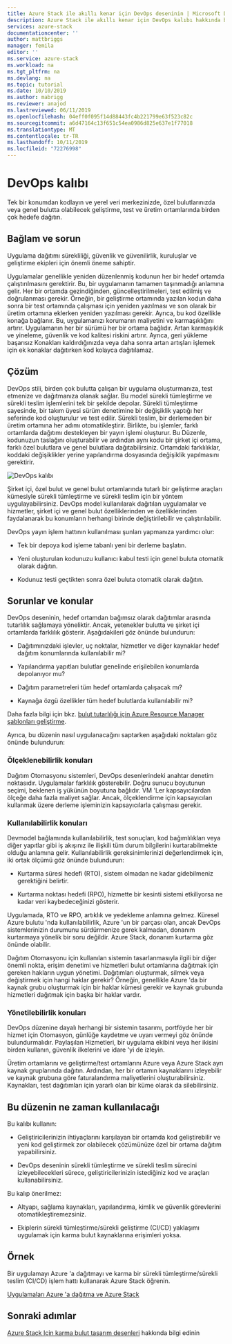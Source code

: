 ```yaml
---
title: Azure Stack ile akıllı kenar için DevOps deseninin | Microsoft Docs
description: Azure Stack ile akıllı kenar için DevOps kalıbı hakkında bilgi edinin
services: azure-stack
documentationcenter: ''
author: mattbriggs
manager: femila
editor: ''
ms.service: azure-stack
ms.workload: na
ms.tgt_pltfrm: na
ms.devlang: na
ms.topic: tutorial
ms.date: 10/10/2019
ms.author: mabrigg
ms.reviewer: anajod
ms.lastreviewed: 06/11/2019
ms.openlocfilehash: 04eff0f095f14d88443fc4b221799e63f523c82c
ms.sourcegitcommit: a6d47164c13f651c54ea0986d825e637e1f77018
ms.translationtype: MT
ms.contentlocale: tr-TR
ms.lasthandoff: 10/11/2019
ms.locfileid: "72276998"
---
```

# <a name="devops-pattern"></a>DevOps kalıbı

Tek bir konumdan kodlayın ve yerel veri merkezinizde, özel bulutlarınızda veya genel bulutta olabilecek geliştirme, test ve üretim ortamlarında birden çok hedefe dağıtın.

## <a name="context-and-problem"></a>Bağlam ve sorun

Uygulama dağıtımı sürekliliği, güvenlik ve güvenilirlik, kuruluşlar ve geliştirme ekipleri için önemli öneme sahiptir.

Uygulamalar genellikle yeniden düzenlenmiş kodunun her bir hedef ortamda çalıştırılmasını gerektirir. Bu, bir uygulamanın tamamen taşınmadığı anlamına gelir. Her bir ortamda gezindiğinden, güncelleştirilmeleri, test edilmiş ve doğrulanması gerekir. Örneğin, bir geliştirme ortamında yazılan kodun daha sonra bir test ortamında çalışması için yeniden yazılması ve son olarak bir üretim ortamına eklerken yeniden yazılması gerekir. Ayrıca, bu kod özellikle konağa bağlanır. Bu, uygulamanızı korumanın maliyetini ve karmaşıklığını artırır. Uygulamanın her bir sürümü her bir ortama bağlıdır. Artan karmaşıklık ve yineleme, güvenlik ve kod kalitesi riskini artırır. Ayrıca, geri yükleme başarısız Konakları kaldırdığınızda veya daha sonra artan artışları işlemek için ek konaklar dağıtırken kod kolayca dağıtılamaz.

## <a name="solution"></a>Çözüm

DevOps stili, birden çok bulutta çalışan bir uygulama oluşturmanıza, test etmenize ve dağıtmanıza olanak sağlar. Bu model sürekli tümleştirme ve sürekli teslim işlemlerini tek bir şekilde depolar. Sürekli tümleştirme sayesinde, bir takım üyesi sürüm denetimine bir değişiklik yaptığı her seferinde kod oluşturulur ve test edilir. Sürekli teslim, bir derlemeden bir üretim ortamına her adımı otomatikleştirir. Birlikte, bu işlemler, farklı ortamlarda dağıtımı destekleyen bir yayın işlemi oluşturur. Bu Düzenle, kodunuzun taslağını oluşturabilir ve ardından aynı kodu bir şirket içi ortama, farklı özel bulutlara ve genel bulutlara dağıtabilirsiniz. Ortamdaki farklılıklar, koddaki değişiklikler yerine yapılandırma dosyasında değişiklik yapılmasını gerektirir.

![DevOps kalıbı](media/azure-stack-edge-pattern-hybrid-ci-cd/hybrid-ci-cd.png)

Şirket içi, özel bulut ve genel bulut ortamlarında tutarlı bir geliştirme araçları kümesiyle sürekli tümleştirme ve sürekli teslim için bir yöntem uygulayabilirsiniz. DevOps model kullanılarak dağıtılan uygulamalar ve hizmetler, şirket içi ve genel bulut özelliklerinden ve özelliklerinden faydalanarak bu konumların herhangi birinde değiştirilebilir ve çalıştırılabilir.

DevOps yayın işlem hattının kullanılması şunları yapmanıza yardımcı olur:

-   Tek bir depoya kod işleme tabanlı yeni bir derleme başlatın.

-   Yeni oluşturulan kodunuzu kullanıcı kabul testi için genel buluta otomatik olarak dağıtın.

-   Kodunuz testi geçtikten sonra özel buluta otomatik olarak dağıtın.

## <a name="issues-and-considerations"></a>Sorunlar ve konular

DevOps deseninin, hedef ortamdan bağımsız olarak dağıtımlar arasında tutarlılık sağlamaya yöneliktir. Ancak, yetenekler bulutta ve şirket içi ortamlarda farklılık gösterir. Aşağıdakileri göz önünde bulundurun:

-   Dağıtımınızdaki işlevler, uç noktalar, hizmetler ve diğer kaynaklar hedef dağıtım konumlarında kullanılabilir mi?

-   Yapılandırma yapıtları bulutlar genelinde erişilebilen konumlarda depolanıyor mu?

-   Dağıtım parametreleri tüm hedef ortamlarda çalışacak mı?

-   Kaynağa özgü özellikler tüm hedef bulutlarda kullanılabilir mi?

Daha fazla bilgi için bkz. [bulut tutarlılığı için Azure Resource Manager şablonları geliştirme](https://docs.microsoft.com/azure/azure-resource-manager/templates-cloud-consistency).

Ayrıca, bu düzenin nasıl uygulanacağını saptarken aşağıdaki noktaları göz önünde bulundurun:

### <a name="scalability-considerations"></a>Ölçeklenebilirlik konuları

Dağıtım Otomasyonu sistemleri, DevOps desenlerindeki anahtar denetim noktasıdır. Uygulamalar farklılık gösterebilir. Doğru sunucu boyutunun seçimi, beklenen iş yükünün boyutuna bağlıdır. VM 'Ler kapsayıcılardan ölçeğe daha fazla maliyet sağlar. Ancak, ölçeklendirme için kapsayıcıları kullanmak üzere derleme işleminizin kapsayıcılarla çalışması gerekir.

### <a name="availability-considerations"></a>Kullanılabilirlik konuları

Devmodel bağlamında kullanılabilirlik, test sonuçları, kod bağımlılıkları veya diğer yapıtlar gibi iş akışınız ile ilişkili tüm durum bilgilerini kurtarabilmekte olduğu anlamına gelir. Kullanılabilirlik gereksinimlerinizi değerlendirmek için, iki ortak ölçümü göz önünde bulundurun:

-   Kurtarma süresi hedefi (RTO), sistem olmadan ne kadar gidebilmeniz gerektiğini belirtir.

-   Kurtarma noktası hedefi (RPO), hizmette bir kesinti sistemi etkiliyorsa ne kadar veri kaybedeceğinizi gösterir.

Uygulamada, RTO ve RPO, artıklık ve yedekleme anlamına gelmez. Küresel Azure bulutu 'nda kullanılabilirlik, Azure 'un bir parçası olan, ancak DevOps sistemlerinizin durumunu sürdürmenize gerek kalmadan, donanım kurtarmaya yönelik bir soru değildir. Azure Stack, donanım kurtarma göz önünde olabilir.

Dağıtım Otomasyonu için kullanılan sistemin tasarlanmasıyla ilgili bir diğer önemli nokta, erişim denetimi ve hizmetleri bulut ortamlarına dağıtmak için gereken hakların uygun yönetimi. Dağıtımları oluşturmak, silmek veya değiştirmek için hangi haklar gerekir? Örneğin, genellikle Azure 'da bir kaynak grubu oluşturmak için bir haklar kümesi gerekir ve kaynak grubunda hizmetleri dağıtmak için başka bir haklar vardır.

### <a name="manageability-considerations"></a>Yönetilebilirlik konuları

DevOps düzenine dayalı herhangi bir sistemin tasarımı, portföyde her bir hizmet için Otomasyon, günlüğe kaydetme ve uyarı vermeyi göz önünde bulundurmalıdır. Paylaşılan Hizmetleri, bir uygulama ekibini veya her ikisini birden kullanın, güvenlik ilkelerini ve idare 'yi de izleyin.

Üretim ortamlarını ve geliştirme/test ortamlarını Azure veya Azure Stack ayrı kaynak gruplarında dağıtın. Ardından, her bir ortamın kaynaklarını izleyebilir ve kaynak grubuna göre faturalandırma maliyetlerini oluşturabilirsiniz. Kaynakları, test dağıtımları için yararlı olan bir küme olarak da silebilirsiniz.

## <a name="when-to-use-this-pattern"></a>Bu düzenin ne zaman kullanılacağı

Bu kalıbı kullanın:

-   Geliştiricilerinizin ihtiyaçlarını karşılayan bir ortamda kod geliştirebilir ve yeni kod geliştirmek zor olabilecek çözümünüze özel bir ortama dağıtım yapabilirsiniz.

-   DevOps deseninin sürekli tümleştirme ve sürekli teslim sürecini izleyebilecekleri sürece, geliştiricilerinizin istediğiniz kod ve araçları kullanabilirsiniz.

Bu kalıp önerilmez:

-   Altyapı, sağlama kaynakları, yapılandırma, kimlik ve güvenlik görevlerini otomatikleştiremezsiniz.

-   Ekiplerin sürekli tümleştirme/sürekli geliştirme (CI/CD) yaklaşımı uygulamak için karma bulut kaynaklarına erişimleri yoksa.

## <a name="example"></a>Örnek

Bir uygulamayı Azure 'a dağıtmayı ve karma bir sürekli tümleştirme/sürekli teslim (CI/CD) işlem hattı kullanarak Azure Stack öğrenin.

[Uygulamaları Azure 'a dağıtma ve Azure Stack](https://docs.microsoft.com/azure/azure-stack/user/azure-stack-solution-pipeline)

## <a name="next-steps"></a>Sonraki adımlar

[Azure Stack Için karma bulut tasarım desenleri](azure-stack-edge-pattern-overview.md) hakkında bilgi edinin
